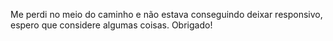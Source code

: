 Me perdi no meio do caminho e não estava conseguindo deixar responsivo, espero que considere algumas coisas. Obrigado!
